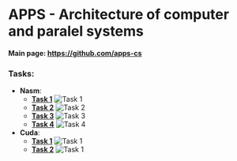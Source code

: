 # APPS - Architecture of computer and paralel systems

**Main page: https://github.com/apps-cs**

### Tasks:
- **Nasm**:
    * **[Task 1](https://github.com/patrick11514/VSB/tree/main/APPS/C1)**
    ![Task 1](https://upload.patrick115.eu/screenshot/kelvin_APPS_c1.png)
    * **[Task 2](https://github.com/patrick11514/VSB/tree/main/APPS/C2)**
    ![Task 2](https://upload.patrick115.eu/screenshot/kelvin_APPS_c2.png)
    * **[Task 3](https://github.com/patrick11514/VSB/tree/main/APPS/C3)**
    ![Task 3](https://upload.patrick115.eu/screenshot/kelvin_APPS_c3.png)
    * **[Task 4](https://github.com/patrick11514/VSB/tree/main/APPS/C4)**
    ![Task 4](https://upload.patrick115.eu/screenshot/kelvin_APPS_c4.png)
- **Cuda**:
    * **[Task 1](https://github.com/patrick11514/VSB/tree/main/APPS/C5)**
    ![Task 1](https://upload.patrick115.eu/screenshot/APPS_CUDA_1.png)
    * **[Task 2](https://github.com/patrick11514/VSB/tree/main/APPS/C6)**
    ![Task 1](https://upload.patrick115.eu/screenshot/APPS_CUDA_2.png)